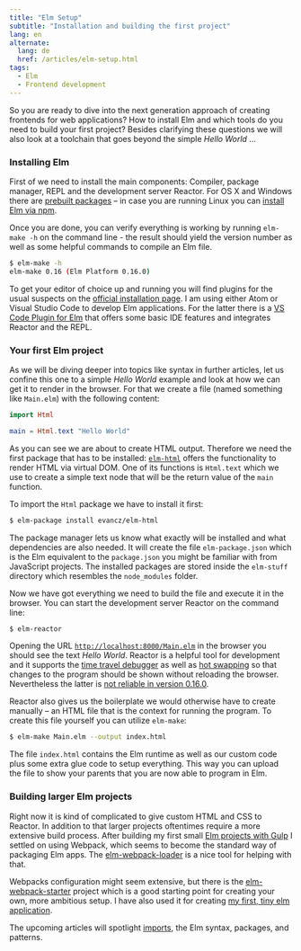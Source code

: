 ```yaml
---
title: "Elm Setup"
subtitle: "Installation and building the first project"
lang: en
alternate:
  lang: de
  href: /articles/elm-setup.html
tags:
  - Elm
  - Frontend development
---
```


So you are ready to dive into the next generation approach of creating frontends for web applications? How to install Elm and which tools do you need to build your first project? Besides clarifying these questions we will also look at a toolchain that goes beyond the simple *Hello World* …

<!-- more -->

### Installing Elm

First of we need to install the main components: Compiler, package manager, REPL and the development server Reactor. For OS X and Windows there are [prebuilt packages](http://elm-lang.org/install) – in case you are running Linux you can [install Elm via npm](https://www.npmjs.com/package/elm).

Once you are done, you can verify everything is working by running `elm-make -h` on the command line - the result should yield the version number as well as some helpful commands to compile an Elm file.

```bash
$ elm-make -h
elm-make 0.16 (Elm Platform 0.16.0)
```

To get your editor of choice up and running you will find plugins for the usual suspects on the [official installation page](http://elm-lang.org/install). I am using either Atom or Visual Studio Code to develop Elm applications. For the latter there is a [VS Code Plugin for Elm](https://marketplace.visualstudio.com/items/sbrink.elm) that offers some basic IDE features and integrates Reactor and the REPL.

### Your first Elm project

As we will be diving deeper into topics like syntax in further articles, let us confine this one to a simple *Hello World* example and look at how we can get it to render in the browser. For that we create a file (named something like `Main.elm`) with the following content:

```elm
import Html

main = Html.text "Hello World"
```

As you can see we are about to create HTML output. Therefore we need the first package that has to be installed: [`elm-html`](http://package.elm-lang.org/packages/evancz/elm-html/latest/) offers the functionality to render HTML via virtual DOM. One of its functions is `Html.text` which we use to create a simple text node that will be the return value of the `main` function.

To import the `Html` package we have to install it first:

```bash
$ elm-package install evancz/elm-html
```

The package manager lets us know what exactly will be installed and what dependencies are also needed. It will create the file `elm-package.json` which is the Elm equivalent to the `package.json` you might be familiar with from JavaScript projects. The installed packages are stored inside the `elm-stuff` directory which resembles the `node_modules` folder.

Now we have got everything we need to build the file and execute it in the browser. You can start the development server Reactor on the command line:

```bash
$ elm-reactor
```

Opening the URL [`http://localhost:8000/Main.elm`](http://localhost:8000/Main.elm) in the browser you should see the text *Hello World*. Reactor is a helpful tool for development and it supports the [time travel debugger](http://elm-lang.org/blog/time-travel-made-easy) as well as [hot swapping](http://elm-lang.org/blog/interactive-programming) so that changes to the program should be shown without reloading the browser. Nevertheless the latter is [not reliable in version 0.16.0](https://github.com/elm-lang/elm-reactor/issues/168).

Reactor also gives us the boilerplate we would otherwise have to create manually – an HTML file that is the context for running the program. To create this file yourself you can utilize `elm-make`:

```bash
$ elm-make Main.elm --output index.html
```

The file `index.html` contains the Elm runtime as well as our custom code plus some extra glue code to setup everything. This way you can upload the file to show your parents that you are now able to program in Elm.

### Building larger Elm projects

Right now it is kind of complicated to give custom HTML and CSS to Reactor. In addition to that larger projects oftentimes require a more extensive build process. After building my first small [Elm projects with Gulp](https://gist.github.com/dennisreimann/cd8d45eefaba43199dcd) I settled on  using Webpack, which seems to become the standard way of packaging Elm apps. The [elm-webpack-loader](https://github.com/rtfeldman/elm-webpack-loader) is a nice tool for helping with that.

Webpacks configuration might seem extensive, but there is the [elm-webpack-starter](https://github.com/pmdesgn/elm-webpack-starter) project which is a good starting point for creating your own, more ambitious setup. I have also used it for creating [my first, tiny elm application](https://github.com/dennisreimann/elm-bike-configurator).

The upcoming articles will spotlight [imports](elm-import-modules.html), the Elm syntax, packages, and patterns.
